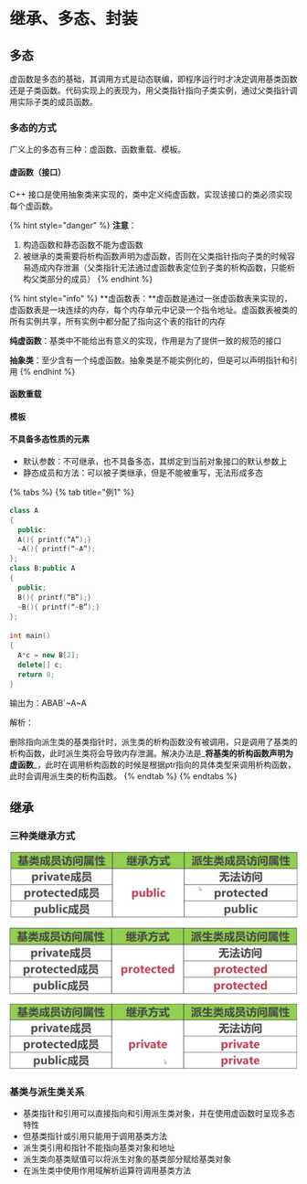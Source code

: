 # 继承、多态、封装

## 多态

虚函数是多态的基础，其调用方式是动态联编，即程序运行时才决定调用基类函数还是子类函数。代码实现上的表现为，用父类指针指向子类实例，通过父类指针调用实际子类的成员函数。

### 多态的方式

广义上的多态有三种：虚函数、函数重载、模板。

#### 虚函数（接口）

C++ 接口是使用抽象类来实现的，类中定义纯虚函数，实现该接口的类必须实现每个虚函数。

{% hint style="danger" %}
**注意**：

1. 构造函数和静态函数不能为虚函数
2. 被继承的类需要将析构函数声明为虚函数，否则在父类指针指向子类的时候容易造成内存泄漏（父类指针无法通过虚函数表定位到子类的析构函数，只能析构父类部分的成员）
{% endhint %}

{% hint style="info" %}
**虚函数表：**虚函数是通过一张虚函数表来实现的，虚函数表是一块连续的内存，每个内存单元中记录一个指令地址。虚函数表被类的所有实例共享，所有实例中都分配了指向这个表的指针的内存

**纯虚函数**：基类中不能给出有意义的实现，作用是为了提供一致的规范的接口

 **抽象类**：至少含有一个纯虚函数。抽象类是不能实例化的，但是可以声明指针和引用
{% endhint %}



#### 函数重载

#### 模板

#### 不具备多态性质的元素

* 默认参数：不可继承，也不具备多态，其绑定到当前对象接口的默认参数上 
* 静态成员和方法：可以被子类继承，但是不能被重写，无法形成多态

{% tabs %}
{% tab title="例1" %}
```cpp
class A
{
  public:
  A(){ printf(“A”);}
  ~A(){ printf(“~A”);
};
class B:public A
{
  public;
  B(){ printf(“B”);}
  ~B(){ printf(“~B”);}
};
  
int main()
{
  A*c = new B[2];
  delete[] c;
  return 0;
}
```

输出为：ABAB\`~A~A

解析：

删除指向派生类的基类指针时，派生类的析构函数没有被调用，只是调用了基类的析构函数，此时派生类将会导致内存泄漏。解决办法是_**将基类的析构函数声明为虚函数**_，此时在调用析构函数的时候是根据ptr指向的具体类型来调用析构函数，此时会调用派生类的析构函数。
{% endtab %}
{% endtabs %}

## 继承

### 三种类继承方式

![](../../.gitbook/assets/image%20%2811%29.png)

![](../../.gitbook/assets/image%20%2833%29.png)

![](../../.gitbook/assets/image%20%2832%29.png)

### 基类与派生类关系

* 基类指针和引用可以直接指向和引用派生类对象，并在使用虚函数时呈现多态特性
* 但基类指针或引用只能用于调用基类方法
* 派生类引用和指针不能指向基类对象和地址
* 派生类向基类赋值可以将派生对象的基类部分赋给基类对象
* 在派生类中使用作用域解析运算符调用基类方法

